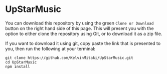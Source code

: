 # UpStarMusic

You can download this repository by using the green `Clone or Download` button on the right hand side of this page. This will present you with the option to either clone the repository using Git, or to download it as a zip file.

If you want to download it using git, copy paste the link that is presented to you, then run the following at your terminal:

```
git clone https://github.com/KelvinMitaki/UpStarMusic.git
cd UpStarMusic
npm install
```
